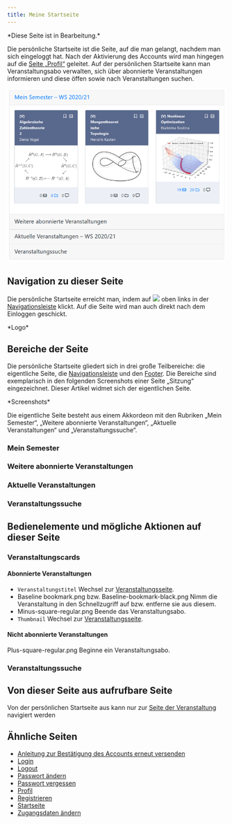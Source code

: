 ```yaml
---
title: Meine Startseite
---
```

\*Diese Seite ist in Bearbeitung.\*

Die persönliche Startseite ist die Seite, auf die man gelangt, nachdem man sich eingeloggt hat. Nach der Aktivierung des Accounts wird man hingegen auf die [Seite „Profil“](profile.md) geleitet. Auf der persönlichen Startseite kann man Veranstaltungsabo verwalten, sich über abonnierte Veranstaltungen informieren und diese öffen sowie nach Veranstaltungen suchen.

![](/img/pers_Startseite_thumb.png)

## Navigation zu dieser Seite
Die persönliche Startseite erreicht man, indem auf <img src="https://media.githubusercontent.com/media/MaMpf-HD/mampf/docs/docs/static/img/mampf-logo.png" height="12"/> oben links in der [Navigationsleiste](nav-bar.md) klickt. Auf die Seite wird man auch direkt nach dem Einloggen geschickt.

\*Logo\*

## Bereiche der Seite
Die persönliche Startseite gliedert sich in drei große Teilbereiche: die eigentliche Seite, die [Navigationsleiste](nav-bar.md) und den [Footer](footer.md). Die Bereiche sind exemplarisch in den folgenden Screenshots einer Seite „Sitzung“ eingezeichnet. Dieser Artikel widmet sich der eigentlichen Seite.

\*Screenshots\*

Die eigentliche Seite besteht aus einem Akkordeon mit den Rubriken „Mein Semester“, „Weitere abonnierte Veranstaltungen“, „Aktuelle Veranstaltungen“ und „Veranstaltungssuche“.

### Mein Semester
### Weitere abonnierte Veranstaltungen
### Aktuelle Veranstaltungen
### Veranstaltungssuche

## Bedienelemente und mögliche Aktionen auf dieser Seite
### Veranstaltungscards
#### Abonnierte Veranstaltungen
* `Veranstaltungstitel` Wechsel zur [Veranstaltungsseite](event-series.md).
* Baseline bookmark.png bzw. Baseline-bookmark-black.png Nimm die Veranstaltung in den Schnellzugriff auf bzw. entferne sie aus diesem.
* Minus-square-regular.png Beende das Veranstaltungsabo.
* `Thumbnail` Wechsel zur [Veranstaltungsseite](event-series.md).

#### Nicht abonnierte Veranstaltungen
Plus-square-regular.png Beginne ein Veranstaltungsabo.

### Veranstaltungssuche

## Von dieser Seite aus aufrufbare Seite
Von der persönlichen Startseite aus kann nur zur [Seite der Veranstaltung](event-series.md) navigiert werden

## Ähnliche Seiten
* [Anleitung zur Bestätigung des Accounts erneut versenden](activate-account.md)
* [Login](login.md)
* [Logout](logout.md)
* [Passwort ändern](change-password.md)
* [Passwort vergessen](password-forgotten.md)
* [Profil](profile.md)
* [Registrieren](registration.md)
* [Startseite](home-page.md)
* [Zugangsdaten ändern](change-login-data.md)
